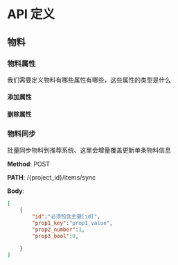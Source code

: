 # API 定义
## 物料

### 物料属性
我们需要定义物料有哪些属性有哪些，这些属性的类型是什么
#### 添加属性


#### 删除属性

### 物料同步
批量同步物料到推荐系统、这里会增量覆盖更新单条物料信息

**Method**: POST

**PATH**: /{project_id}/items/sync

**Body**:
```json
[
    {
        "id":"必须包含主键[id]",
        "prop1_key":"prop1_value",
        "prop2_number":1,
        "prop3_bool":0,
        
    }
]
```
